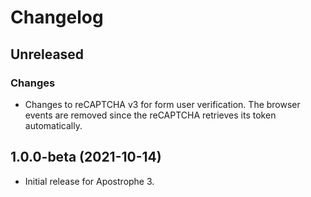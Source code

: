 # Changelog

## Unreleased

### Changes

* Changes to reCAPTCHA v3 for form user verification. The browser events are removed since the reCAPTCHA retrieves its token automatically.

## 1.0.0-beta (2021-10-14)

* Initial release for Apostrophe 3.